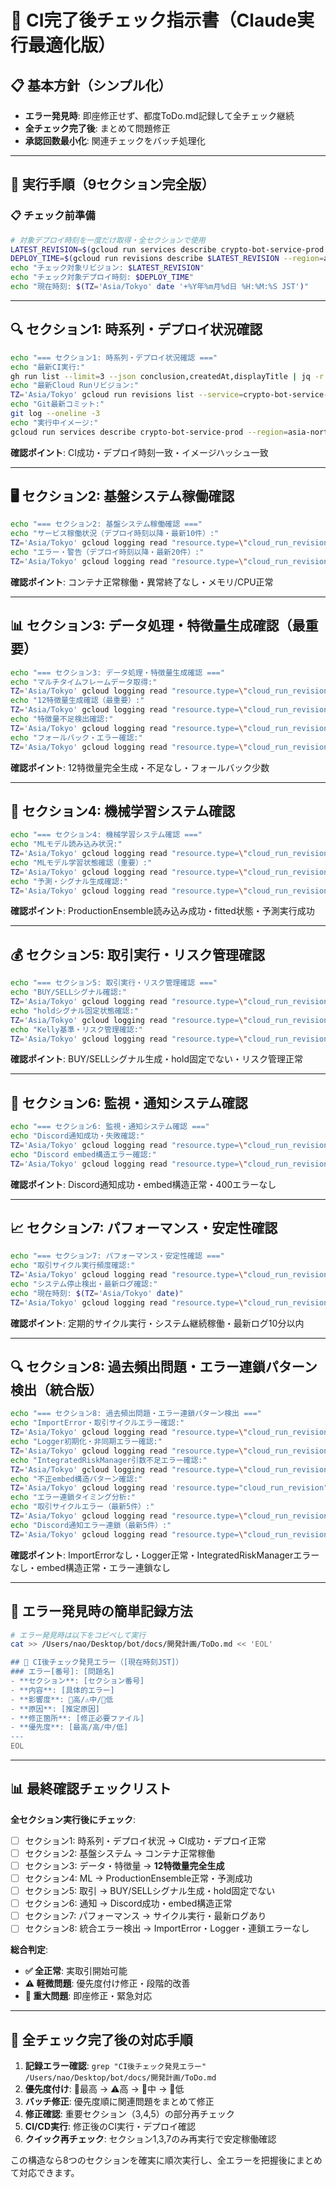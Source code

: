 # 🚀 CI完了後チェック指示書（Claude実行最適化版）

## 📋 基本方針（シンプル化）
- **エラー発見時**: 即座修正せず、都度ToDo.md記録して全チェック継続
- **全チェック完了後**: まとめて問題修正
- **承認回数最小化**: 関連チェックをバッチ処理化

---

## 🔄 実行手順（9セクション完全版）

### 📋 チェック前準備
```bash
# 対象デプロイ時刻を一度だけ取得・全セクションで使用
LATEST_REVISION=$(gcloud run services describe crypto-bot-service-prod --region=asia-northeast1 --format="value(status.traffic[0].revisionName)")
DEPLOY_TIME=$(gcloud run revisions describe $LATEST_REVISION --region=asia-northeast1 --format="value(metadata.creationTimestamp)")
echo "チェック対象リビジョン: $LATEST_REVISION"
echo "チェック対象デプロイ時刻: $DEPLOY_TIME"
echo "現在時刻: $(TZ='Asia/Tokyo' date '+%Y年%m月%d日 %H:%M:%S JST')"
```

---

## 🔍 セクション1: 時系列・デプロイ状況確認
```bash
echo "=== セクション1: 時系列・デプロイ状況確認 ==="
echo "最新CI実行:"
gh run list --limit=3 --json conclusion,createdAt,displayTitle | jq -r '.[] | "\(.conclusion) - \(.createdAt) - \(.displayTitle)"'
echo "最新Cloud Runリビジョン:"
TZ='Asia/Tokyo' gcloud run revisions list --service=crypto-bot-service-prod --region=asia-northeast1 --limit=3 --format="table(metadata.name,metadata.creationTimestamp.date(tz='Asia/Tokyo'),status.conditions[0].status)"
echo "Git最新コミット:"
git log --oneline -3
echo "実行中イメージ:"
gcloud run services describe crypto-bot-service-prod --region=asia-northeast1 --format="value(status.traffic[0].revisionName,spec.template.spec.containers[0].image)"
```

**確認ポイント**: CI成功・デプロイ時刻一致・イメージハッシュ一致

---

## 🖥️ セクション2: 基盤システム稼働確認
```bash
echo "=== セクション2: 基盤システム稼働確認 ==="
echo "サービス稼働状況（デプロイ時刻以降・最新10件）:"
TZ='Asia/Tokyo' gcloud logging read "resource.type=\"cloud_run_revision\" AND resource.labels.service_name=\"crypto-bot-service-prod\" AND timestamp>=\"$DEPLOY_TIME\"" --limit=10 --format="table(timestamp.date(tz='Asia/Tokyo'),textPayload)"
echo "エラー・警告（デプロイ時刻以降・最新20件）:"
TZ='Asia/Tokyo' gcloud logging read "resource.type=\"cloud_run_revision\" AND resource.labels.service_name=\"crypto-bot-service-prod\" AND severity>=WARNING AND timestamp>=\"$DEPLOY_TIME\"" --limit=20
```

**確認ポイント**: コンテナ正常稼働・異常終了なし・メモリ/CPU正常

---

## 📊 セクション3: データ処理・特徴量生成確認（最重要）
```bash
echo "=== セクション3: データ処理・特徴量生成確認 ==="
echo "マルチタイムフレームデータ取得:"
TZ='Asia/Tokyo' gcloud logging read "resource.type=\"cloud_run_revision\" AND resource.labels.service_name=\"crypto-bot-service-prod\" AND (textPayload:\"データ取得成功\" OR textPayload:\"マルチタイムフレーム取得完了\") AND timestamp>=\"$DEPLOY_TIME\"" --limit=10
echo "12特徴量生成確認（最重要）:"
TZ='Asia/Tokyo' gcloud logging read "resource.type=\"cloud_run_revision\" AND resource.labels.service_name=\"crypto-bot-service-prod\" AND textPayload:\"特徴量生成完了 - 総数:\" AND timestamp>=\"$DEPLOY_TIME\"" --limit=10
echo "特徴量不足検出確認:"
TZ='Asia/Tokyo' gcloud logging read "resource.type=\"cloud_run_revision\" AND resource.labels.service_name=\"crypto-bot-service-prod\" AND textPayload:\"特徴量不足検出:\" AND timestamp>=\"$DEPLOY_TIME\"" --limit=5
echo "フォールバック・エラー確認:"
TZ='Asia/Tokyo' gcloud logging read "resource.type=\"cloud_run_revision\" AND resource.labels.service_name=\"crypto-bot-service-prod\" AND (textPayload:\"フォールバック\" OR textPayload:\"特徴量生成エラー\") AND timestamp>=\"$DEPLOY_TIME\"" --limit=10
```

**確認ポイント**: 12特徴量完全生成・不足なし・フォールバック少数

---

## 🤖 セクション4: 機械学習システム確認
```bash
echo "=== セクション4: 機械学習システム確認 ==="
echo "MLモデル読み込み状況:"
TZ='Asia/Tokyo' gcloud logging read "resource.type=\"cloud_run_revision\" AND resource.labels.service_name=\"crypto-bot-service-prod\" AND (textPayload:\"モデル読み込み\" OR textPayload:\"ProductionEnsemble\") AND timestamp>=\"$DEPLOY_TIME\"" --limit=5
echo "MLモデル学習状態確認（重要）:"
TZ='Asia/Tokyo' gcloud logging read "resource.type=\"cloud_run_revision\" AND resource.labels.service_name=\"crypto-bot-service-prod\" AND (textPayload:\"is not fitted\" OR textPayload:\"Call fit() first\" OR textPayload:\"EnsembleModel is not fitted\") AND timestamp>=\"$DEPLOY_TIME\"" --limit=10
echo "予測・シグナル生成確認:"
TZ='Asia/Tokyo' gcloud logging read "resource.type=\"cloud_run_revision\" AND resource.labels.service_name=\"crypto-bot-service-prod\" AND (textPayload:\"予測実行\" OR textPayload:\"シグナル生成\" OR textPayload:\"信頼度\") AND timestamp>=\"$DEPLOY_TIME\"" --limit=10
```

**確認ポイント**: ProductionEnsemble読み込み成功・fitted状態・予測実行成功

---

## 💰 セクション5: 取引実行・リスク管理確認
```bash
echo "=== セクション5: 取引実行・リスク管理確認 ==="
echo "BUY/SELLシグナル確認:"
TZ='Asia/Tokyo' gcloud logging read "resource.type=\"cloud_run_revision\" AND resource.labels.service_name=\"crypto-bot-service-prod\" AND (textPayload:\"統合シグナル生成: buy\" OR textPayload:\"統合シグナル生成: sell\" OR textPayload:\"エントリーシグナル\") AND timestamp>=\"$DEPLOY_TIME\"" --limit=10
echo "holdシグナル固定状態確認:"
TZ='Asia/Tokyo' gcloud logging read "resource.type=\"cloud_run_revision\" AND resource.labels.service_name=\"crypto-bot-service-prod\" AND textPayload:\"統合シグナル生成: hold\" AND timestamp>=\"$DEPLOY_TIME\"" --limit=10
echo "Kelly基準・リスク管理確認:"
TZ='Asia/Tokyo' gcloud logging read "resource.type=\"cloud_run_revision\" AND resource.labels.service_name=\"crypto-bot-service-prod\" AND (textPayload:\"Kelly\" OR textPayload:\"リスク管理\") AND timestamp>=\"$DEPLOY_TIME\"" --limit=5
```

**確認ポイント**: BUY/SELLシグナル生成・hold固定でない・リスク管理正常

---

## 📡 セクション6: 監視・通知システム確認
```bash
echo "=== セクション6: 監視・通知システム確認 ==="
echo "Discord通知成功・失敗確認:"
TZ='Asia/Tokyo' gcloud logging read "resource.type=\"cloud_run_revision\" AND resource.labels.service_name=\"crypto-bot-service-prod\" AND (textPayload:\"Discord\" OR textPayload:\"webhook\") AND timestamp>=\"$DEPLOY_TIME\"" --limit=15
echo "Discord embed構造エラー確認:"
TZ='Asia/Tokyo' gcloud logging read "resource.type=\"cloud_run_revision\" AND resource.labels.service_name=\"crypto-bot-service-prod\" AND (textPayload:\"400\" OR textPayload:\"embed\" OR textPayload:\"Discord通知送信失敗\") AND timestamp>=\"$DEPLOY_TIME\"" --limit=10
```

**確認ポイント**: Discord通知成功・embed構造正常・400エラーなし

---

## 📈 セクション7: パフォーマンス・安定性確認
```bash
echo "=== セクション7: パフォーマンス・安定性確認 ==="
echo "取引サイクル実行頻度確認:"
TZ='Asia/Tokyo' gcloud logging read "resource.type=\"cloud_run_revision\" AND resource.labels.service_name=\"crypto-bot-service-prod\" AND (textPayload:\"取引サイクル開始\" OR textPayload:\"Phase.*システム稼働中\") AND timestamp>=\"$DEPLOY_TIME\"" --limit=10
echo "システム停止検出・最新ログ確認:"
echo "現在時刻: $(TZ='Asia/Tokyo' date)"
TZ='Asia/Tokyo' gcloud logging read "resource.type=\"cloud_run_revision\" AND resource.labels.service_name=\"crypto-bot-service-prod\"" --limit=3 --format="value(timestamp.date(tz='Asia/Tokyo'),textPayload)"
```

**確認ポイント**: 定期的サイクル実行・システム継続稼働・最新ログ10分以内

---

## 🔍 セクション8: 過去頻出問題・エラー連鎖パターン検出（統合版）
```bash
echo "=== セクション8: 過去頻出問題・エラー連鎖パターン検出 ==="
echo "ImportError・取引サイクルエラー確認:"
TZ='Asia/Tokyo' gcloud logging read "resource.type=\"cloud_run_revision\" AND resource.labels.service_name=\"crypto-bot-service-prod\" AND (textPayload:\"ImportError\" OR textPayload:\"取引サイクルエラー\") AND timestamp>=\"$DEPLOY_TIME\"" --limit=10
echo "Logger初期化・非同期エラー確認:"
TZ='Asia/Tokyo' gcloud logging read "resource.type=\"cloud_run_revision\" AND resource.labels.service_name=\"crypto-bot-service-prod\" AND (textPayload:\"CryptoBotLogger\" OR textPayload:\"event loop\" OR textPayload:\"Traceback\") AND severity=ERROR AND timestamp>=\"$DEPLOY_TIME\"" --limit=10
echo "IntegratedRiskManager引数不足エラー確認:"
TZ='Asia/Tokyo' gcloud logging read "resource.type=\"cloud_run_revision\" AND resource.labels.service_name=\"crypto-bot-service-prod\" AND (textPayload:\"IntegratedRiskManager.evaluate_trade_opportunity() missing\" OR textPayload:\"missing 3 required positional arguments\") AND timestamp>=\"$DEPLOY_TIME\"" --limit=10
echo "不正embed構造パターン確認:"
TZ='Asia/Tokyo' gcloud logging read 'resource.type="cloud_run_revision" AND resource.labels.service_name="crypto-bot-service-prod" AND textPayload:"{\\\"embeds\\\": [\\\"0\\\"]}" AND timestamp>="'$DEPLOY_TIME'"' --limit=10
echo "エラー連鎖タイミング分析:"
echo "取引サイクルエラー（最新5件）:"
TZ='Asia/Tokyo' gcloud logging read "resource.type=\"cloud_run_revision\" AND resource.labels.service_name=\"crypto-bot-service-prod\" AND textPayload:\"取引サイクルエラー\" AND timestamp>=\"$DEPLOY_TIME\"" --limit=5 --format="value(timestamp.date(tz='Asia/Tokyo'),textPayload)"
echo "Discord通知エラー連鎖（最新5件）:"
TZ='Asia/Tokyo' gcloud logging read "resource.type=\"cloud_run_revision\" AND resource.labels.service_name=\"crypto-bot-service-prod\" AND textPayload:\"Discord通知送信失敗\" AND timestamp>=\"$DEPLOY_TIME\"" --limit=5 --format="value(timestamp.date(tz='Asia/Tokyo'),textPayload)"
```

**確認ポイント**: ImportErrorなし・Logger正常・IntegratedRiskManagerエラーなし・embed構造正常・エラー連鎖なし

---

## 🔧 エラー発見時の簡単記録方法

```bash
# エラー発見時は以下をコピペして実行
cat >> /Users/nao/Desktop/bot/docs/開発計画/ToDo.md << 'EOL'

## 🚨 CI後チェック発見エラー（[現在時刻JST]）
### エラー[番号]: [問題名]
- **セクション**: [セクション番号]
- **内容**: [具体的エラー]
- **影響度**: 🚨高/⚠️中/📝低
- **原因**: [推定原因]
- **修正箇所**: [修正必要ファイル]
- **優先度**: [最高/高/中/低]
---
EOL
```

---

## 📊 最終確認チェックリスト

**全セクション実行後にチェック**:
- [ ] セクション1: 時系列・デプロイ状況 → CI成功・デプロイ正常
- [ ] セクション2: 基盤システム → コンテナ正常稼働
- [ ] セクション3: データ・特徴量 → **12特徴量完全生成**
- [ ] セクション4: ML → ProductionEnsemble正常・予測成功
- [ ] セクション5: 取引 → BUY/SELLシグナル生成・hold固定でない
- [ ] セクション6: 通知 → Discord成功・embed構造正常
- [ ] セクション7: パフォーマンス → サイクル実行・最新ログあり
- [ ] セクション8: 統合エラー検出 → ImportError・Logger・連鎖エラーなし

**総合判定**:
- **✅ 全正常**: 実取引開始可能
- **⚠️ 軽微問題**: 優先度付け修正・段階的改善
- **🚨 重大問題**: 即座修正・緊急対応

---

## 🚀 全チェック完了後の対応手順

1. **記録エラー確認**: `grep "CI後チェック発見エラー" /Users/nao/Desktop/bot/docs/開発計画/ToDo.md`
2. **優先度付け**: 🚨最高 → ⚠️高 → 📝中 → 📝低
3. **バッチ修正**: 優先度順に関連問題をまとめて修正
4. **修正確認**: 重要セクション（3,4,5）の部分再チェック
5. **CI/CD実行**: 修正後のCI実行・デプロイ確認
6. **クイック再チェック**: セクション1,3,7のみ再実行で安定稼働確認

この構造なら8つのセクションを確実に順次実行し、全エラーを把握後にまとめて対応できます。